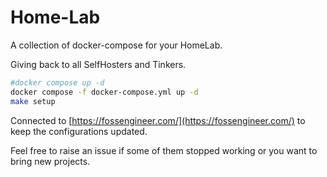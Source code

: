 # Home-Lab

A collection of docker-compose for your HomeLab. 

Giving back to all SelfHosters and Tinkers.


```sh
#docker compose up -d
docker compose -f docker-compose.yml up -d
make setup
```

Connected to [https://fossengineer.com/](https://fossengineer.com/) to keep the configurations updated.

Feel free to raise an issue if some of them stopped working or you want to bring new projects.
